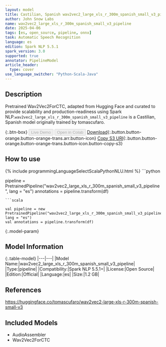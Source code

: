 ```yaml
---
layout: model
title: Castilian, Spanish wav2vec2_large_xls_r_300m_spanish_small_v3_pipeline pipeline Wav2Vec2ForCTC from tomascufaro
author: John Snow Labs
name: wav2vec2_large_xls_r_300m_spanish_small_v3_pipeline
date: 2025-04-06
tags: [es, open_source, pipeline, onnx]
task: Automatic Speech Recognition
language: es
edition: Spark NLP 5.5.1
spark_version: 3.0
supported: true
annotator: PipelineModel
article_header:
  type: cover
use_language_switcher: "Python-Scala-Java"
---
```


## Description

Pretrained Wav2Vec2ForCTC, adapted from Hugging Face and curated to provide scalability and production-readiness using Spark NLP.`wav2vec2_large_xls_r_300m_spanish_small_v3_pipeline` is a Castilian, Spanish model originally trained by tomascufaro.

{:.btn-box}
<button class="button button-orange" disabled>Live Demo</button>
<button class="button button-orange" disabled>Open in Colab</button>
[Download](https://s3.amazonaws.com/auxdata.johnsnowlabs.com/public/models/wav2vec2_large_xls_r_300m_spanish_small_v3_pipeline_es_5.5.1_3.0_1743942305030.zip){:.button.button-orange.button-orange-trans.arr.button-icon}
[Copy S3 URI](s3://auxdata.johnsnowlabs.com/public/models/wav2vec2_large_xls_r_300m_spanish_small_v3_pipeline_es_5.5.1_3.0_1743942305030.zip){:.button.button-orange.button-orange-trans.button-icon.button-copy-s3}

## How to use



<div class="tabs-box" markdown="1">
{% include programmingLanguageSelectScalaPythonNLU.html %}
```python

pipeline = PretrainedPipeline("wav2vec2_large_xls_r_300m_spanish_small_v3_pipeline", lang = "es")
annotations =  pipeline.transform(df)   

```
```scala

val pipeline = new PretrainedPipeline("wav2vec2_large_xls_r_300m_spanish_small_v3_pipeline", lang = "es")
val annotations = pipeline.transform(df)

```
</div>

{:.model-param}
## Model Information

{:.table-model}
|---|---|
|Model Name:|wav2vec2_large_xls_r_300m_spanish_small_v3_pipeline|
|Type:|pipeline|
|Compatibility:|Spark NLP 5.5.1+|
|License:|Open Source|
|Edition:|Official|
|Language:|es|
|Size:|1.2 GB|

## References

https://huggingface.co/tomascufaro/wav2vec2-large-xls-r-300m-spanish-small-v3

## Included Models

- AudioAssembler
- Wav2Vec2ForCTC